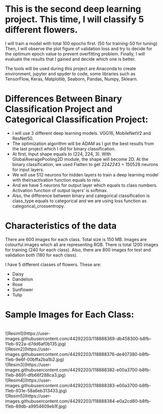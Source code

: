 # This is the second deep learning project. This time, I will classify 5 different flowers.

  I will train a model with total 100 epochs first. (50 for training-50 for tuning) Then, I  will observe the plot figure of validation loss and try to decide for the optimum epoch value to prevent overfitting problem. Finally, I will evaluate the results that I gained and decide which one is better.
  
  The tools will be used during this project are Anaconda to create environment, jupyter and spyder to code, some libraries such as TensorFlow, Keras, Matplotlib, Seaborn, Pandas, Numpy, Sklearn.
  
# Differences Between Binary Classification Project and Categorical Classification Project:

* I will use 3 different deep learning models. VGG16, MobileNetV2 and ResNet50.
* The optimization algorithm will be ADAM as I got the best results from the last project which I did for binary classification.
* At first, Input shape equals to (224, 224, 3). With GlobalAveragePooling2D module, the shape will become 2D. At the binary classification, we used Flatten to get 224*224*3 = 150528 neurons for input layers.
* We will use 512 neurons for hidden layers to train a deep learning model with theirsactivation function equals to relu.
* And we have 5 neurons for output layer which equals to class numbers. Activation function of output layers’ is softmax.
* Also, the difference between binary and categorical classification is class_type equals to categorical and we are using loss function as categorical_crossentropy.

# Characteristics of the data

  There are 600 images for each class. Total size is 150 MB. Images are colourful images which all are representing RGB. There is total 1200 images for training (240 for each class). Also, there are 800 images for test and validation both (180 for each class).
  
I have 5 different classes of flowers. These are:
* Daisy
* Dandelion
* Rose
* Sunflower
* Tulip

# Sample Images for Each Class:
<br>
![Resim1](https://user-images.githubusercontent.com/44292203/118888369-db458300-b8fb-11eb-922a-d7dd6af0b135.jpg)
<br>
![Resim2](https://user-images.githubusercontent.com/44292203/118888376-de407380-b8fb-11eb-9e6f-00bffa2ba1b2.jpg)
<br>
![Resim3](https://user-images.githubusercontent.com/44292203/118888382-e00a3700-b8fb-11eb-8691-dfb66f288ca3.jpg)
<br>
![Resim4](https://user-images.githubusercontent.com/44292203/118888383-e00a3700-b8fb-11eb-931e-58a6eb313433.jpg)
<br>
![Resim5](https://user-images.githubusercontent.com/44292203/118888384-e0a2cd80-b8fb-11eb-89db-a9954609eb1f.jpg)

